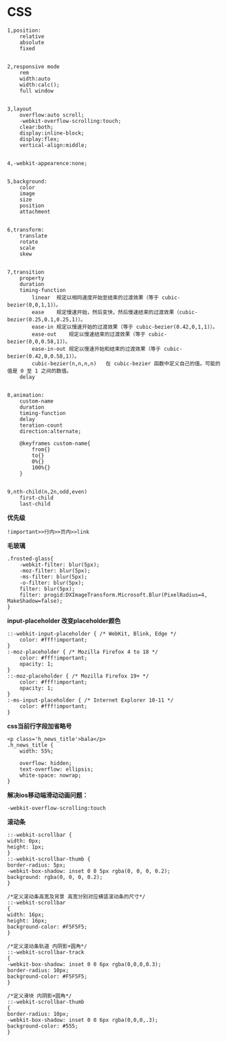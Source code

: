 # CSS
	1,position:
		relative
		absolute
		fixed


	2,responsive mode
		rem
		width:auto
		width:calc();
		full window


	3,layout
		overflow:auto scroll;
		-webkit-overflow-scrolling:touch;
		clear:both;
		display:inline-block;
		display:flex;
		vertical-align:middle;


	4,-webkit-appearence:none;


	5,background:
		color
		image
		size
		position
		attachment


	6,transform:
		translate
		rotate
		scale
		skew


	7,transition
		property 
		duration 
		timing-function 
			linear	规定以相同速度开始至结束的过渡效果（等于 cubic-bezier(0,0,1,1)）。
			ease	规定慢速开始，然后变快，然后慢速结束的过渡效果（cubic-bezier(0.25,0.1,0.25,1)）。
			ease-in	规定以慢速开始的过渡效果（等于 cubic-bezier(0.42,0,1,1)）。
			ease-out	规定以慢速结束的过渡效果（等于 cubic-bezier(0,0,0.58,1)）。
			ease-in-out	规定以慢速开始和结束的过渡效果（等于 cubic-bezier(0.42,0,0.58,1)）。
			cubic-bezier(n,n,n,n)	在 cubic-bezier 函数中定义自己的值。可能的值是 0 至 1 之间的数值。
		delay


	8,animation:
		custom-name
		duration
		timing-function
		delay
		teration-count 
		direction:alternate;
		
		@keyframes custom-name{
			from{}
			to{}
			0%{}
			100%{}
		}


	9,nth-child(n,2n,odd,even)
		first-child
		last-child


**优先级**
	
	!important>>行内>>页内>>link

**毛玻璃**

	.frosted-glass{
	    -webkit-filter: blur(5px);
	    -moz-filter: blur(5px);
	    -ms-filter: blur(5px);
	    -o-filter: blur(5px);
	    filter: blur(5px);
	    filter: progid:DXImageTransform.Microsoft.Blur(PixelRadius=4, MakeShadow=false);
	}

**input-placeholder 改变placeholder颜色**

	::-webkit-input-placeholder { /* WebKit, Blink, Edge */
	  	color: #fff!important;
	}
	:-moz-placeholder { /* Mozilla Firefox 4 to 18 */
	 	color: #fff!important;
	 	opacity: 1;
	}
	::-moz-placeholder { /* Mozilla Firefox 19+ */
	 	color: #fff!important;
	 	opacity: 1;
	}
	:-ms-input-placeholder { /* Internet Explorer 10-11 */
	 	color: #fff!important;
	}


**css当前行字段加省略号**

	<p class='h_news_title'>bala</p>
	.h_news_title {
	    width: 55%;
	    
	    overflow: hidden;
	    text-overflow: ellipsis;
	    white-space: nowrap;
	}

**解决ios移动端滑动动画问题：**

    -webkit-overflow-scrolling:touch

**滚动条**

	::-webkit-scrollbar {
	width: 0px;
	height: 1px;
	}
	::-webkit-scrollbar-thumb {
	border-radius: 5px;
	-webkit-box-shadow: inset 0 0 5px rgba(0, 0, 0, 0.2);
	background: rgba(0, 0, 0, 0.2);
	} 

	/*定义滚动条高宽及背景 高宽分别对应横竖滚动条的尺寸*/  
	::-webkit-scrollbar  
	{  
	width: 16px;  
	height: 16px;  
	background-color: #F5F5F5;  
	}  

	/*定义滚动条轨道 内阴影+圆角*/  
	::-webkit-scrollbar-track  
	{  
	-webkit-box-shadow: inset 0 0 6px rgba(0,0,0,0.3);  
	border-radius: 10px;  
	background-color: #F5F5F5;  
	}  

	/*定义滑块 内阴影+圆角*/  
	::-webkit-scrollbar-thumb  
	{  
	border-radius: 10px;  
	-webkit-box-shadow: inset 0 0 6px rgba(0,0,0,.3);  
	background-color: #555;  
	}  




